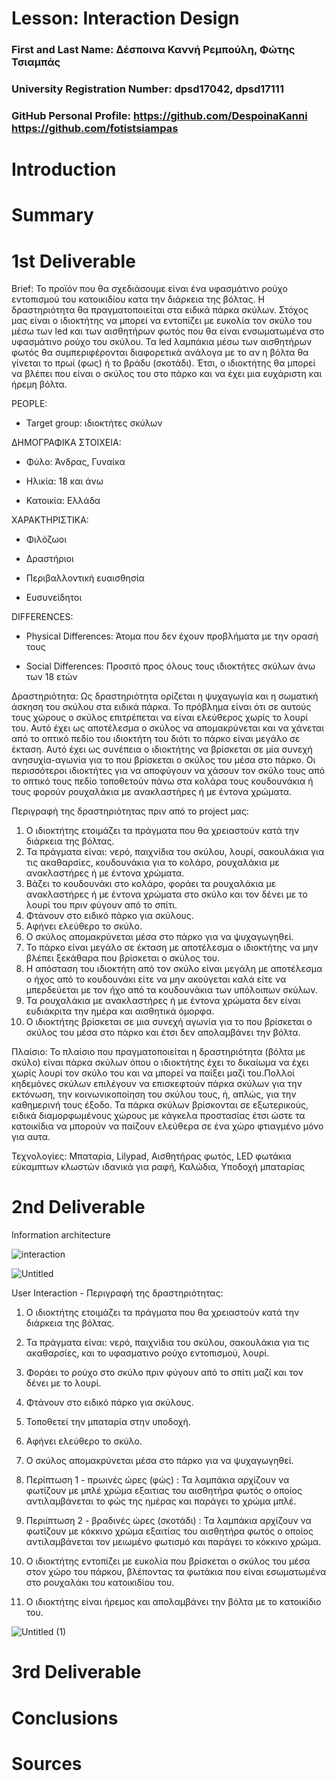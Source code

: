 
# Lesson: Interaction Design

### First and Last Name: Δέσποινα Καννή Ρεμπούλη, Φώτης Τσιαμπάς
### University Registration Number: dpsd17042, dpsd17111
### GitHub Personal Profile: https://github.com/DespoinaKanni https://github.com/fotistsiampas

# Introduction

# Summary


# 1st Deliverable

Brief: Το προϊόν που θα σχεδιάσουμε είναι ένα υφασμάτινο ρούχο εντοπισμού του κατοικιδίου κατα την διάρκεια της βόλτας. Η δραστηριότητα θα πραγματοποιείται στα ειδικά πάρκα σκύλων. Στόχος μας είναι ο ιδιοκτήτης να μπορεί να εντοπίζει με ευκολία τον σκύλο του μέσω των led και των αισθητήρων φωτός που θα είναι ενσωματωμένα στο υφασμάτινο ρούχο του σκύλου. Τα led λαμπάκια μέσω των αισθητήρων φωτός θα συμπεριφέρονται διαφορετικά ανάλογα με το αν η βόλτα θα γίνεται το πρωί (φως) ή το βράδυ (σκοτάδι). Έτσι, ο ιδιοκτήτης θα μπορεί να βλέπει που είναι ο σκύλος του στο πάρκο και να έχει μια ευχάριστη και ήρεμη βόλτα. 


PEOPLE:

* Target group: ιδιοκτήτες σκύλων

ΔΗΜΟΓΡΑΦΙΚΑ ΣΤΟΙΧΕΙΑ:

* Φύλο: Άνδρας, Γυναίκα

* Ηλικία: 18 και άνω

* Κατοικία: Ελλάδα

ΧΑΡΑΚΤΗΡΙΣΤΙΚΑ:

* Φιλόζωοι

* Δραστήριοι

* Περιβαλλοντική ευαισθησία

* Ευσυνείδητοι

DIFFERENCES:

* Physical Differences: Άτομα που δεν έχουν προβλήματα με την ορασή τους

* Social Differences: Προσιτό προς όλους τους ιδιοκτήτες σκύλων άνω των 18 ετών 


Δραστηριότητα: Ως δραστηριότητα ορίζεται η ψυχαγωγία και η σωματική άσκηση του σκύλου στα ειδικά πάρκα. Το πρόβλημα είναι ότι σε αυτούς τους χώρους ο σκύλος επιτρέπεται να είναι ελεύθερος χωρίς το λουρί του. Αυτό έχει ως αποτέλεσμα ο σκύλος να απομακρύνεται και να χάνεται από το οπτικό πεδίο του ιδιοκτήτη του διότι το πάρκο είναι μεγάλο σε έκταση. Αυτό έχει ως συνέπεια ο ιδιοκτήτης να βρίσκεται σε μία συνεχή ανησυχία-αγωνία για το που βρίσκεται ο σκύλος του μέσα στο πάρκο. Οι περισσότεροι ιδιοκτήτες για να αποφύγουν να χάσουν τον σκύλο τους από το οπτικό τους πεδίο τοποθετούν πάνω στα κολάρα τους κουδουνάκια ή τους φορούν ρουχαλάκια με ανακλαστήρες ή με έντονα χρώματα.

Περιγραφή της δραστηριότητας πριν από το project μας:

1. Ο ιδιοκτήτης ετοιμάζει τα πράγματα που θα χρειαστούν κατά την διάρκεια της βόλτας.
2. Τα πράγματα είναι: νερό, παιχνίδια του σκύλου, λουρί, σακουλάκια για τις ακαθαρσίες, κουδουνάκια για το κολάρο, ρουχαλάκια με ανακλαστήρες ή με έντονα χρώματα.
3. Βάζει το κουδουνάκι στο κολάρο, φοράει τα ρουχαλάκια με ανακλαστήρες ή με έντονα χρώματα στο σκύλο και τον δένει με το λουρί του πριν φύγουν από το σπίτι.
4. Φτάνουν στο ειδικό πάρκο για σκύλους.
5. Αφήνει ελεύθερο το σκύλο.
6. Ο σκύλος απομακρύνεται μέσα στο πάρκο για να ψυχαγωγηθεί.
7. Το πάρκο είναι μεγάλο σε έκταση με αποτέλεσμα ο ιδιοκτήτης να μην βλέπει ξεκάθαρα που βρίσκεται ο σκύλος του. 
8. Η απόσταση του ιδιοκτήτη από τον σκύλο είναι μεγάλη με αποτέλεσμα ο ήχος από το κουδουνάκι είτε να μην ακούγεται καλά είτε να μπερδεύεται με τον ήχο από τα κουδουνάκια των υπόλοιπων σκύλων.
9. Τα ρουχαλάκια με ανακλαστήρες ή με έντονα χρώματα δεν είναι ευδιάκριτα την ημέρα και αισθητικά όμορφα. 
10. Ο ιδιοκτήτης βρίσκεται σε μια συνεχή αγωνία για το που βρίσκεται ο σκύλος του μέσα στο πάρκο και έτσι δεν απολαμβάνει την βόλτα.


Πλαίσιο: Το πλαίσιο που πραγματοποιείται η δραστηριότητα (βόλτα με σκύλο) είναι πάρκα σκύλων όπου ο ιδιοκτήτης έχει το δικαίωμα να έχει χωρίς λουρί τον σκύλο του και να μπορεί να παίξει μαζί του.Πολλοί κηδεμόνες σκύλων επιλέγουν να επισκεφτούν πάρκα σκύλων για την εκτόνωση, την κοινωνικοποίηση του σκύλου τους, ή, απλώς, για την καθημερινή τους έξοδο. Τα πάρκα σκύλων βρίσκονται σε εξωτερικούς, ειδικά διαμορφωμένους χώρους με κάγκελα προστασίας έτσι ώστε τα κατοικίδια να μπορούν να παίζουν ελεύθερα σε ένα χώρο φτιαγμένο μόνο για αυτα.


Τεχνολογίες: Μπαταρία, Lilypad, Αισθητήρας φωτός, LED φωτάκια εύκαμπτων κλωστών ιδανικά για ραφή, Καλώδια, Υποδοχή μπαταρίας


# 2nd Deliverable

Information architecture

![interaction](https://user-images.githubusercontent.com/100956507/167401673-605bc15e-9dfc-4ce1-ad40-efacd40ea6d2.jpg)


![Untitled](https://user-images.githubusercontent.com/100956507/167413233-0f8b3f28-aebd-46b9-baea-3568c3209e8f.jpg)



User Interaction - Περιγραφή της δραστηριότητας: 

1. Ο ιδιοκτήτης ετοιμάζει τα πράγματα που θα χρειαστούν κατά την διάρκεια της βόλτας.

2. Τα πράγματα είναι: νερό, παιχνίδια του σκύλου, σακουλάκια για τις ακαθαρσίες, και το υφασματινο ρούχο εντοπισμού, λουρί.

3. Φοράει το ρούχο στο σκύλο πριν φύγουν από το σπίτι μαζί και τον δένει με το λουρί.

4. Φτάνουν στο ειδικό πάρκο για σκύλους.

5. Τοποθετεί την μπαταρία στην υποδοχή.

6. Αφήνει ελεύθερο το σκύλο.

7. Ο σκύλος απομακρύνεται μέσα στο πάρκο για να ψυχαγωγηθεί.

8. Περίπτωση 1 - πρωινές ώρες (φώς) : Τα λαμπάκια αρχίζουν να φωτίζουν με μπλέ χρώμα εξαιτιας του αισθητήρα φωτός ο οποίος αντιλαμβάνεται το φώς της ημέρας και παράγει το χρώμα μπλέ.

9. Περιίπτωση 2 - βραδινές ώρες (σκοτάδι) : Τα λαμπάκια αρχίζουν να φωτίζουν με κόκκινο χρώμα εξαιτίας του αισθητήρα φωτός ο οποίος αντιλαμβάνεται τον μειωμένο φωτισμό και παράγει το κόκκινο χρώμα.

10. Ο ιδιοκτήτης εντοπίζει με ευκολία που βρίσκεται ο σκύλος του μέσα στον χώρο του πάρκου, βλέποντας τα φωτάκια που είναι εσωματωμένα στο ρουχαλάκι του κατοικιδίου του.

11. Ο ιδιοκτήτης είναι ήρεμος και απολαμβάνει την βόλτα με το κατοικίδιο του.


![Untitled (1)](https://user-images.githubusercontent.com/100956507/167428636-82fe029d-304b-43b0-a47d-05f09d9b54d2.jpg)





# 3rd Deliverable 


# Conclusions


# Sources
